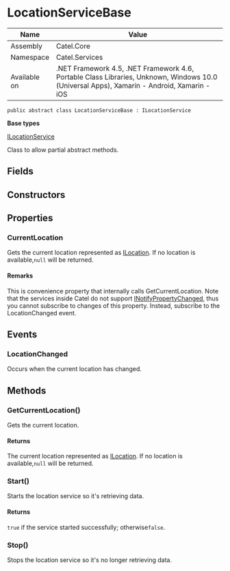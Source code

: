 

# LocationServiceBase

Name|Value
---|---
Assembly|Catel.Core
Namespace|Catel.Services
Available on|.NET Framework 4.5, .NET Framework 4.6, Portable Class Libraries, Unknown, Windows 10.0 (Universal Apps), Xamarin - Android, Xamarin - iOS

```
public abstract class LocationServiceBase : ILocationService
```

**Base types**

[ILocationService](/Catel.Core\Catel\Services\ILocationService.md)


Class to allow partial abstract methods.



## Fields

## Constructors

## Properties

### CurrentLocation

Gets the current location represented as [ILocation](#). If no location is available,`null` will be returned.

#### Remarks

This is convenience property that internally calls GetCurrentLocation. Note that the services inside Catel do not support [INotifyPropertyChanged](#), thus you cannot subscribe to changes of this property. Instead, subscribe to the LocationChanged event.



## Events

### LocationChanged

Occurs when the current location has changed.



## Methods

### GetCurrentLocation()

Gets the current location.

#### Returns

The current location represented as [ILocation](#). If no location is available,`null` will be returned.



### Start()

Starts the location service so it's retrieving data.

#### Returns

`true` if the service started successfully; otherwise`false`.



### Stop()

Stops the location service so it's no longer retrieving data.



